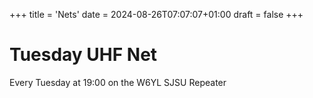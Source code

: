 +++
title = 'Nets'
date = 2024-08-26T07:07:07+01:00
draft = false
+++

# Tuesday UHF Net
Every Tuesday at 19:00 on the W6YL SJSU Repeater